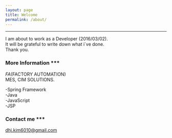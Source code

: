 ```yaml
---
layout: page
title: Welcome
permalink: /about/
---
```

***  
I am about to work as a Developer (2016/03/02).  
It will be grateful to write down what i\`ve done.  
Thank you.

### More Information  ***
*FA*(FACTORY AUTOMATION)  
MES, CIM SOLUTIONS.  

>
-Spring Framework  
-Java  
-JavaScript  
-JSP  
>

### Contact me  ***

[dhj.kim6010@gmail.com](mailto:email@domain.com)

